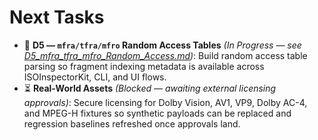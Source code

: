 # Next Tasks

- 🚧 **D5 — `mfra/tfra/mfro` Random Access Tables** _(In Progress — see [D5_mfra_tfra_mfro_Random_Access.md](./D5_mfra_tfra_mfro_Random_Access.md))_: Build random access table parsing so fragment indexing metadata is available across ISOInspectorKit, CLI, and UI flows.
- ⏳ **Real-World Assets** _(Blocked — awaiting external licensing approvals)_: Secure licensing for Dolby Vision, AV1, VP9, Dolby AC-4, and MPEG-H fixtures so synthetic payloads can be replaced and regression baselines refreshed once approvals land.
